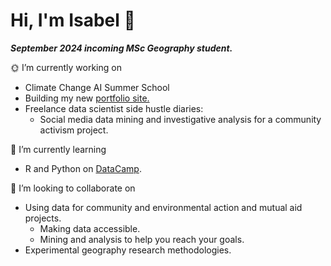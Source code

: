 # Hi, I'm Isabel 👋 
***September 2024 incoming MSc Geography student.***


🌞 I’m currently working on 
- Climate Change AI Summer School
- Building my new [portfolio site.](https://isabeldrummond.ca/)
- Freelance data scientist side hustle diaries:
  - Social media data mining and investigative analysis for a community activism project.
  
🌱 I’m currently learning
- R and Python on [DataCamp](https://www.datacamp.com/portfolio/isabelmdrummond).
  
💭 I’m looking to collaborate on
- Using data for community and environmental action and mutual aid projects.
  - Making data accessible.
  - Mining and analysis to help you reach your goals.
- Experimental geography research methodologies.
